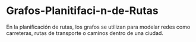 # Grafos-Planitifaci-n-de-Rutas
En la planificación de rutas, los grafos se utilizan para modelar redes como carreteras, rutas de transporte o caminos dentro de una ciudad.
